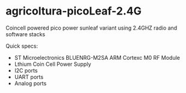 # agricoltura-picoLeaf-2.4G
Coincell powered pico power sunleaf variant using 2.4GHZ radio and software stacks

Quick specs:
- ST Microelectronics BLUENRG-M2SA ARM Cortexc M0 RF Module
- Lthium Coin Cell Power Supply
- I2C ports
- UART ports
- Analog ports
